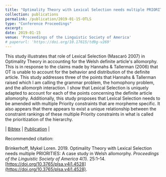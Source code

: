 ```yaml
---
title: "Optimality Theory with Lexical Selection needs multiple PRIORITIES: A case study in Welsh allomorphy"
collection: publications
permalink: /publication/2019-01-15-OTLS
type: "Conference Proceedings"
excerpt: 
date: 2019-01-15
venue: 'Proceedings of the Linguistic Society of America'
# paperurl: 'https://doi.org/10.17615/td9g-v269'
---
```


This study illustrates that role of Lexical Selection (Mascaró 2007) in Optimality Theory in accounting for the Welsh definite article's allomorphy. This is in response to the claims made by Hannahs & Tallerman (2006) that OT is unable to account for the behavior and distribution of the definite article. This study addresses three of the points that Hannahs & Tallerman raised which I am calling the grammar problem, the homophony problem, and the allomorph interaction. I show that Lexical Selection is uniquely adapted to account for each of the points concerning the definite article allomorphy. Additionally, this study proposes that Lexical Selection needs to be amended with multiple Priority constraints that are morpheme specific. It also appears that there appears to exist a unique relationship between the constraint rankings of these multiple Priority constraints in what is called the prioritization of the hierarchy.

\| [Bibtex](../../bibliographies/brinkerhoffOptimalityTheoryLexical2019.bib) \| [Publication](../../files/brinkerhoffOptimalityTheoryLexical2019.pdf) \| 

Recommended citation:

Brinkerhoff, Mykel Loren. 2019. Optimality Theory with Lexical Selection needs multiple PRIORITIES: A case study in Welsh allomorphy. *Proceedings of the Linguistic Society of America* 4(1). 25:1–14. [https://doi.org/10.3765/plsa.v4i1.4528](https://doi.org/10.3765/plsa.v4i1.4528).